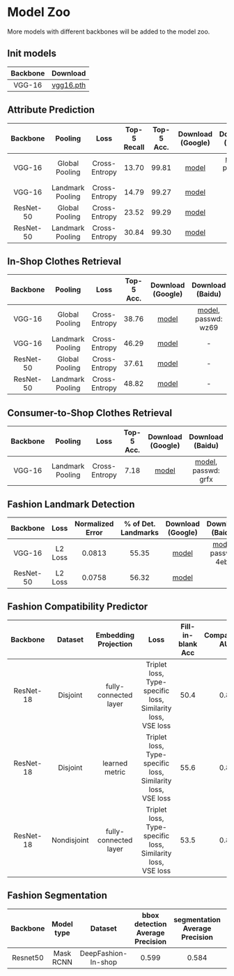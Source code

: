 # Model Zoo

More models with different backbones will be added to the model zoo.

## Init models

|   Backbone  |      Download      |
| :---------: | :----------------: |
|    VGG-16   |     [vgg16.pth](https://download.pytorch.org/models/vgg16-397923af.pth)      |


## Attribute Prediction

|   Backbone  |      Pooling     |      Loss     | Top-5 Recall | Top-5 Acc. |      Download (Google)      |      Download (Baidu)      |
| :---------: | :--------------: | :-----------: | :----------: | :--------: | :----------------: | :----------------: |
|    VGG-16   |  Global Pooling  | Cross-Entropy |     13.70    |   99.81    |     [model](https://drive.google.com/open?id=1lJlUtEQUxeWCDLj1nIhUBw8QtgaYtuqe)      |     [model](https://pan.baidu.com/s/1QB_10Yx9hU1xqjoZSuZsaQ), passwd: j9qd      |
|    VGG-16   | Landmark Pooling | Cross-Entropy |     14.79    |   99.27    |     [model](https://drive.google.com/open?id=18ZWz9Tr6vsAW5Lxq81ps6GddCJPJ0gMx)      |     -     |
|  ResNet-50  |  Global Pooling  | Cross-Entropy |     23.52    |   99.29    |     [model](https://drive.google.com/open?id=1LmC4aKiOY3qmm9qo6RNDU5v_o-xDCAdT)      |     -     |
|  ResNet-50  | Landmark Pooling | Cross-Entropy |     30.84    |   99.30    |     [model](https://drive.google.com/open?id=1bOL4GhLyBEcXgATiVcZ-g3RD8xhKsj5f)      |     -     |


## In-Shop Clothes Retrieval

|   Backbone  |      Pooling     |      Loss     | Top-5 Acc. |      Download (Google)      |      Download (Baidu)      |
| :---------: | :--------------: | :-----------: | :--------: | :----------------: | :----------------: |
|    VGG-16   |  Global Pooling  | Cross-Entropy |   38.76    |     [model](https://drive.google.com/open?id=1J3FmP5iVE-arwQZKP2QVrOwDTtTvlzJZ)      |     [model](https://pan.baidu.com/s/1n8BnYBUm4Dug4aREFfYfpQ), passwd: wz69      |
|    VGG-16   | Landmark Pooling | Cross-Entropy |   46.29    |     [model](https://drive.google.com/open?id=1BQxjEqDF4ZQV4X57SiT28qCzIttUAZc-)      |     -     |
|  ResNet-50  |  Global Pooling  | Cross-Entropy |   37.61    |     [model](https://drive.google.com/open?id=1UYaIaDhuCwMQiQIcOEzYlPh0M1RFfdw-)      |     -     |
|  ResNet-50  | Landmark Pooling | Cross-Entropy |   48.82    |     [model](https://drive.google.com/open?id=1HZ13jijnjXxQ4nnsiss-UZ7bxHLN0kjw)      |     -     |


## Consumer-to-Shop Clothes Retrieval

|   Backbone  |      Pooling     |      Loss     | Top-5 Acc. |      Download (Google)      |      Download (Baidu)      |
| :---------: | :--------------: | :-----------: | :--------: | :----------------: | :----------------: |
|    VGG-16   | Landmark Pooling | Cross-Entropy |   7.18     |     [model](https://drive.google.com/open?id=1I5_VBDKmjqNtG0-H0e9rvGXhhrz_-lDy)      |     [model](https://pan.baidu.com/s/1WUOihnZzav_8vl6pfHSy1A), passwd: grfx      |


## Fashion Landmark Detection

|   Backbone  |   Loss  | Normalized Error | % of Det. Landmarks |      Download (Google)      |      Download (Baidu)      |
| :---------: | :-----: | :--------------: | :-----------------: | :----------------: | :----------------: |
|    VGG-16   | L2 Loss |       0.0813     |        55.35        |     [model](https://drive.google.com/open?id=1LWhPnkT9AbbldvteFn8u_s21PCQ-h00h)      |     [model](https://pan.baidu.com/s/1tzVGeV5P5Sed3diXEr1UPg), passwd: 4ebx      |
|  ResNet-50  | L2 Loss |       0.0758     |        56.32        |     [model](https://drive.google.com/open?id=1VGbOgkqBOgs2MaZ6qvLplopqqt7vKAM1)      |


## Fashion Compatibility Predictor
|   Backbone  |   Dataset   |  Embedding Projection |                             Loss                            | Fill-in-blank Acc | Compatibility AUC |      Download (Google)      |
| :---------: | :---------: | :-------------------: | :---------------------------------------------------------: | :----------------:| :----------------:| :-------------------------: |
|  ResNet-18  |   Disjoint  | fully-connected layer | Triplet loss, Type-specific loss, Similarity loss, VSE loss |       50.4        |        0.80       | [model](https://drive.google.com/open?id=1T-9BLWbuZhEHpX8xV6f1ZoGUpcjV3efc)   |
|  ResNet-18  |   Disjoint  |     learned metric    | Triplet loss, Type-specific loss, Similarity loss, VSE loss |       55.6        |        0.84       | [model](https://drive.google.com/open?id=1sYF0vqfI2z1riBvF9O643IH6mDikER7n)   |
|  ResNet-18  | Nondisjoint | fully-connected layer | Triplet loss, Type-specific loss, Similarity loss, VSE loss |       53.5        |        0.85       | [model](https://drive.google.com/open?id=177W9T7Szl7Z--mF2Zjv89q6u7nUQG2Lq)   |


## Fashion Segmentation
|   Backbone  |  Model type  |       Dataset       |  bbox detection Average Precision  | segmentation Average Precision |      Download (Google)      |
| :---------: | :----------: | :-----------------: | :--------------------------------: | :----------------------------: | :-------------------------: |
|   Resnet50  |   Mask RCNN  | DeepFashion-In-shop |                0.599               |              0.584             |  [model](https://drive.google.com/open?id=1q6zF7J6Gb-FFgM87oIORIt6uBozaXp5r)   |

